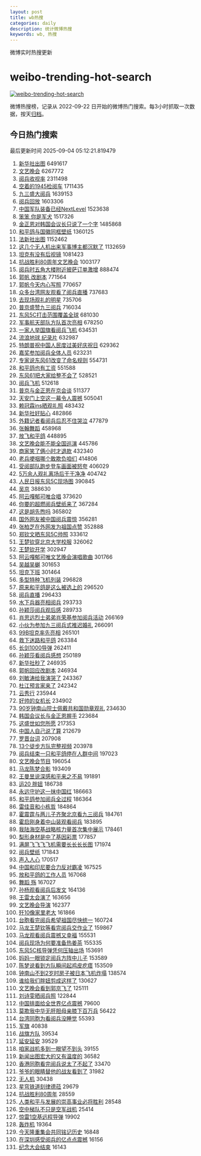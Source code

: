 ```yaml
---
layout: post
title: wb热搜
categories: daily
description: 统计微博热搜
keywords: wb, 热搜
---
```


微博实时热搜更新

# weibo-trending-hot-search

[![weibo-trending-hot-search](https://github.com/ameizi/weibo-trending-hot-search/actions/workflows/ci.yml/badge.svg)](https://github.com/ameizi/weibo-trending-hot-search/actions/workflows/ci.yml)

微博热搜榜，记录从 2022-09-22 日开始的微博热门搜索。每3小时抓取一次数据，按天[归档](./archives)。

## 今日热门搜索

<!-- BEGIN --> 
最后更新时间 2025-09-04 05:12:21.819479 
1. [新华社出图](https://s.weibo.com/weibo?q=%23%E6%96%B0%E5%8D%8E%E7%A4%BE%E5%87%BA%E5%9B%BE%23&t=31&band_rank=1&Refer=top) 6491617
1. [文艺晚会](https://s.weibo.com/weibo?q=%E6%96%87%E8%89%BA%E6%99%9A%E4%BC%9A&t=31&band_rank=2&Refer=top) 6267772
1. [阅兵收视率](https://s.weibo.com/weibo?q=%23%E9%98%85%E5%85%B5%E6%94%B6%E8%A7%86%E7%8E%87%23&t=31&band_rank=2&Refer=top) 2311498
1. [空着的1945检阅车](https://s.weibo.com/weibo?q=%23%E7%A9%BA%E7%9D%80%E7%9A%841945%E6%A3%80%E9%98%85%E8%BD%A6%23&t=31&band_rank=37&Refer=top) 1711435
1. [九三盛大阅兵](https://s.weibo.com/weibo?q=%23%E4%B9%9D%E4%B8%89%E7%9B%9B%E5%A4%A7%E9%98%85%E5%85%B5%23&t=31&band_rank=7&Refer=top) 1639153
1. [阅兵回放](https://s.weibo.com/weibo?q=%23%E9%98%85%E5%85%B5%E5%9B%9E%E6%94%BE%23&t=31&band_rank=35&Refer=top) 1603306
1. [中国军队装备已经NextLevel](https://s.weibo.com/weibo?q=%23%E4%B8%AD%E5%9B%BD%E5%86%9B%E9%98%9F%E8%A3%85%E5%A4%87%E5%B7%B2%E7%BB%8FNextLevel%23&t=31&band_rank=3&Refer=top) 1523638
1. [笨笨 你是军犬](https://s.weibo.com/weibo?q=%E7%AC%A8%E7%AC%A8%20%E4%BD%A0%E6%98%AF%E5%86%9B%E7%8A%AC&t=31&band_rank=4&Refer=top) 1517326
1. [金正恩对韩国会议长只说了一个字](https://s.weibo.com/weibo?q=%23%E9%87%91%E6%AD%A3%E6%81%A9%E5%AF%B9%E9%9F%A9%E5%9B%BD%E4%BC%9A%E8%AE%AE%E9%95%BF%E5%8F%AA%E8%AF%B4%E4%BA%86%E4%B8%80%E4%B8%AA%E5%AD%97%23&t=31&band_rank=5&Refer=top) 1485868
1. [和平鸽与国徽同框壁纸](https://s.weibo.com/weibo?q=%23%E5%92%8C%E5%B9%B3%E9%B8%BD%E4%B8%8E%E5%9B%BD%E5%BE%BD%E5%90%8C%E6%A1%86%E5%A3%81%E7%BA%B8%23&t=31&band_rank=4&Refer=top) 1360125
1. [法新社出图](https://s.weibo.com/weibo?q=%23%E6%B3%95%E6%96%B0%E7%A4%BE%E5%87%BA%E5%9B%BE%23&t=31&band_rank=6&Refer=top) 1152462
1. [这几个无人机出来军事博主都沉默了](https://s.weibo.com/weibo?q=%E8%BF%99%E5%87%A0%E4%B8%AA%E6%97%A0%E4%BA%BA%E6%9C%BA%E5%87%BA%E6%9D%A5%E5%86%9B%E4%BA%8B%E5%8D%9A%E4%B8%BB%E9%83%BD%E6%B2%89%E9%BB%98%E4%BA%86&t=31&band_rank=5&Refer=top) 1132659
1. [坦克有没有后视镜](https://s.weibo.com/weibo?q=%23%E5%9D%A6%E5%85%8B%E6%9C%89%E6%B2%A1%E6%9C%89%E5%90%8E%E8%A7%86%E9%95%9C%23&t=31&band_rank=7&Refer=top) 1081423
1. [抗战胜利80周年文艺晚会](https://s.weibo.com/weibo?q=%23%E6%8A%97%E6%88%98%E8%83%9C%E5%88%A980%E5%91%A8%E5%B9%B4%E6%96%87%E8%89%BA%E6%99%9A%E4%BC%9A%23&t=31&band_rank=8&Refer=top) 1003177
1. [阅兵时五角大楼附近披萨订单激增](https://s.weibo.com/weibo?q=%23%E9%98%85%E5%85%B5%E6%97%B6%E4%BA%94%E8%A7%92%E5%A4%A7%E6%A5%BC%E9%99%84%E8%BF%91%E6%8A%AB%E8%90%A8%E8%AE%A2%E5%8D%95%E6%BF%80%E5%A2%9E%23&t=31&band_rank=8&Refer=top) 888474
1. [郭帆 改剧本](https://s.weibo.com/weibo?q=%E9%83%AD%E5%B8%86%20%E6%94%B9%E5%89%A7%E6%9C%AC&t=31&band_rank=9&Refer=top) 771564
1. [郭帆今天内心写照](https://s.weibo.com/weibo?q=%23%E9%83%AD%E5%B8%86%E4%BB%8A%E5%A4%A9%E5%86%85%E5%BF%83%E5%86%99%E7%85%A7%23&t=31&band_rank=9&Refer=top) 770657
1. [众多台湾网友观看了阅兵直播](https://s.weibo.com/weibo?q=%23%E4%BC%97%E5%A4%9A%E5%8F%B0%E6%B9%BE%E7%BD%91%E5%8F%8B%E8%A7%82%E7%9C%8B%E4%BA%86%E9%98%85%E5%85%B5%E7%9B%B4%E6%92%AD%23&t=31&band_rank=10&Refer=top) 737683
1. [去现场观礼的明星](https://s.weibo.com/weibo?q=%23%E5%8E%BB%E7%8E%B0%E5%9C%BA%E8%A7%82%E7%A4%BC%E7%9A%84%E6%98%8E%E6%98%9F%23&t=31&band_rank=11&Refer=top) 735706
1. [普京盛赞九三阅兵](https://s.weibo.com/weibo?q=%23%E6%99%AE%E4%BA%AC%E7%9B%9B%E8%B5%9E%E4%B9%9D%E4%B8%89%E9%98%85%E5%85%B5%23&t=31&band_rank=12&Refer=top) 716034
1. [东风5C打击范围覆盖全球](https://s.weibo.com/weibo?q=%23%E4%B8%9C%E9%A3%8E5C%E6%89%93%E5%87%BB%E8%8C%83%E5%9B%B4%E8%A6%86%E7%9B%96%E5%85%A8%E7%90%83%23&t=31&band_rank=13&Refer=top) 681030
1. [军事航天部队方队首次亮相](https://s.weibo.com/weibo?q=%23%E5%86%9B%E4%BA%8B%E8%88%AA%E5%A4%A9%E9%83%A8%E9%98%9F%E6%96%B9%E9%98%9F%E9%A6%96%E6%AC%A1%E4%BA%AE%E7%9B%B8%23&t=31&band_rank=14&Refer=top) 678250
1. [一家人举国旗看阅兵飞机](https://s.weibo.com/weibo?q=%23%E4%B8%80%E5%AE%B6%E4%BA%BA%E4%B8%BE%E5%9B%BD%E6%97%97%E7%9C%8B%E9%98%85%E5%85%B5%E9%A3%9E%E6%9C%BA%23&t=31&band_rank=6&Refer=top) 634531
1. [流浪地球 纪录片](https://s.weibo.com/weibo?q=%E6%B5%81%E6%B5%AA%E5%9C%B0%E7%90%83%20%E7%BA%AA%E5%BD%95%E7%89%87&t=31&band_rank=10&Refer=top) 632987
1. [特朗普祝中国人民度过美好庆祝日](https://s.weibo.com/weibo?q=%23%E7%89%B9%E6%9C%97%E6%99%AE%E7%A5%9D%E4%B8%AD%E5%9B%BD%E4%BA%BA%E6%B0%91%E5%BA%A6%E8%BF%87%E7%BE%8E%E5%A5%BD%E5%BA%86%E7%A5%9D%E6%97%A5%23&t=31&band_rank=11&Refer=top) 629362
1. [嘉奖参加阅兵全体人员](https://s.weibo.com/weibo?q=%23%E5%98%89%E5%A5%96%E5%8F%82%E5%8A%A0%E9%98%85%E5%85%B5%E5%85%A8%E4%BD%93%E4%BA%BA%E5%91%98%23&t=31&band_rank=12&Refer=top) 623231
1. [专家说东风61改变了命名规则](https://s.weibo.com/weibo?q=%23%E4%B8%93%E5%AE%B6%E8%AF%B4%E4%B8%9C%E9%A3%8E61%E6%94%B9%E5%8F%98%E4%BA%86%E5%91%BD%E5%90%8D%E8%A7%84%E5%88%99%23&t=31&band_rank=14&Refer=top) 554731
1. [和平鸽也有工资](https://s.weibo.com/weibo?q=%E5%92%8C%E5%B9%B3%E9%B8%BD%E4%B9%9F%E6%9C%89%E5%B7%A5%E8%B5%84&t=31&band_rank=15&Refer=top) 551588
1. [东风61把大家给整不会了](https://s.weibo.com/weibo?q=%E4%B8%9C%E9%A3%8E61%E6%8A%8A%E5%A4%A7%E5%AE%B6%E7%BB%99%E6%95%B4%E4%B8%8D%E4%BC%9A%E4%BA%86&t=31&band_rank=15&Refer=top) 528521
1. [阅兵飞机](https://s.weibo.com/weibo?q=%E9%98%85%E5%85%B5%E9%A3%9E%E6%9C%BA&t=31&band_rank=16&Refer=top) 512618
1. [普京与金正恩在京会谈](https://s.weibo.com/weibo?q=%23%E6%99%AE%E4%BA%AC%E4%B8%8E%E9%87%91%E6%AD%A3%E6%81%A9%E5%9C%A8%E4%BA%AC%E4%BC%9A%E8%B0%88%23&t=31&band_rank=12&Refer=top) 511377
1. [天安门上空这一幕令人震撼](https://s.weibo.com/weibo?q=%23%E5%A4%A9%E5%AE%89%E9%97%A8%E4%B8%8A%E7%A9%BA%E8%BF%99%E4%B8%80%E5%B9%95%E4%BB%A4%E4%BA%BA%E9%9C%87%E6%92%BC%23&t=31&band_rank=17&Refer=top) 505041
1. [赖冠霖ins晒观礼照](https://s.weibo.com/weibo?q=%23%E8%B5%96%E5%86%A0%E9%9C%96ins%E6%99%92%E8%A7%82%E7%A4%BC%E7%85%A7%23&t=31&band_rank=18&Refer=top) 483432
1. [新华社好贴心](https://s.weibo.com/weibo?q=%E6%96%B0%E5%8D%8E%E7%A4%BE%E5%A5%BD%E8%B4%B4%E5%BF%83&t=31&band_rank=13&Refer=top) 482866
1. [外籍记者看阅兵后忍不住哭泣](https://s.weibo.com/weibo?q=%23%E5%A4%96%E7%B1%8D%E8%AE%B0%E8%80%85%E7%9C%8B%E9%98%85%E5%85%B5%E5%90%8E%E5%BF%8D%E4%B8%8D%E4%BD%8F%E5%93%AD%E6%B3%A3%23&t=31&band_rank=19&Refer=top) 477879
1. [张翰舞蹈](https://s.weibo.com/weibo?q=%E5%BC%A0%E7%BF%B0%E8%88%9E%E8%B9%88&t=31&band_rank=14&Refer=top) 458968
1. [放飞和平鸽](https://s.weibo.com/weibo?q=%23%E6%94%BE%E9%A3%9E%E5%92%8C%E5%B9%B3%E9%B8%BD%23&t=31&band_rank=20&Refer=top) 448895
1. [文艺晚会能不能全国巡演](https://s.weibo.com/weibo?q=%E6%96%87%E8%89%BA%E6%99%9A%E4%BC%9A%E8%83%BD%E4%B8%8D%E8%83%BD%E5%85%A8%E5%9B%BD%E5%B7%A1%E6%BC%94&t=31&band_rank=15&Refer=top) 445786
1. [商家笑了俩小时才退款](https://s.weibo.com/weibo?q=%E5%95%86%E5%AE%B6%E7%AC%91%E4%BA%86%E4%BF%A9%E5%B0%8F%E6%97%B6%E6%89%8D%E9%80%80%E6%AC%BE&t=31&band_rank=21&Refer=top) 432340
1. [老兵哽咽哪个敢欺负咱们](https://s.weibo.com/weibo?q=%23%E8%80%81%E5%85%B5%E5%93%BD%E5%92%BD%E5%93%AA%E4%B8%AA%E6%95%A2%E6%AC%BA%E8%B4%9F%E5%92%B1%E4%BB%AC%23&t=31&band_rank=18&Refer=top) 414806
1. [受阅部队跑步登车画面被怒夸](https://s.weibo.com/weibo?q=%23%E5%8F%97%E9%98%85%E9%83%A8%E9%98%9F%E8%B7%91%E6%AD%A5%E7%99%BB%E8%BD%A6%E7%94%BB%E9%9D%A2%E8%A2%AB%E6%80%92%E5%A4%B8%23&t=31&band_rank=22&Refer=top) 406029
1. [5万余人观礼离场后干干净净](https://s.weibo.com/weibo?q=%235%E4%B8%87%E4%BD%99%E4%BA%BA%E8%A7%82%E7%A4%BC%E7%A6%BB%E5%9C%BA%E5%90%8E%E5%B9%B2%E5%B9%B2%E5%87%80%E5%87%80%23&t=31&band_rank=20&Refer=top) 404742
1. [人民日报东风5C现场图](https://s.weibo.com/weibo?q=%23%E4%BA%BA%E6%B0%91%E6%97%A5%E6%8A%A5%E4%B8%9C%E9%A3%8E5C%E7%8E%B0%E5%9C%BA%E5%9B%BE%23&t=31&band_rank=23&Refer=top) 390845
1. [吴京](https://s.weibo.com/weibo?q=%E5%90%B4%E4%BA%AC&t=31&band_rank=21&Refer=top) 388630
1. [阿云嘎郁可唯合唱](https://s.weibo.com/weibo?q=%23%E9%98%BF%E4%BA%91%E5%98%8E%E9%83%81%E5%8F%AF%E5%94%AF%E5%90%88%E5%94%B1%23&t=31&band_rank=16&Refer=top) 373620
1. [你要的超燃阅兵壁纸来了](https://s.weibo.com/weibo?q=%23%E4%BD%A0%E8%A6%81%E7%9A%84%E8%B6%85%E7%87%83%E9%98%85%E5%85%B5%E5%A3%81%E7%BA%B8%E6%9D%A5%E4%BA%86%23&t=31&band_rank=24&Refer=top) 367284
1. [这是胡先煦吗](https://s.weibo.com/weibo?q=%E8%BF%99%E6%98%AF%E8%83%A1%E5%85%88%E7%85%A6%E5%90%97&t=31&band_rank=17&Refer=top) 365802
1. [国外网友被中国阅兵震惊](https://s.weibo.com/weibo?q=%E5%9B%BD%E5%A4%96%E7%BD%91%E5%8F%8B%E8%A2%AB%E4%B8%AD%E5%9B%BD%E9%98%85%E5%85%B5%E9%9C%87%E6%83%8A&t=31&band_rank=25&Refer=top) 356281
1. [张柏芝在外网发为祖国点赞](https://s.weibo.com/weibo?q=%23%E5%BC%A0%E6%9F%8F%E8%8A%9D%E5%9C%A8%E5%A4%96%E7%BD%91%E5%8F%91%E4%B8%BA%E7%A5%96%E5%9B%BD%E7%82%B9%E8%B5%9E%23&t=31&band_rank=24&Refer=top) 352888
1. [郑钦文晒东风5C帅照](https://s.weibo.com/weibo?q=%23%E9%83%91%E9%92%A6%E6%96%87%E6%99%92%E4%B8%9C%E9%A3%8E5C%E5%B8%85%E7%85%A7%23&t=31&band_rank=25&Refer=top) 333612
1. [王楚钦穿北京大学校服](https://s.weibo.com/weibo?q=%E7%8E%8B%E6%A5%9A%E9%92%A6%E7%A9%BF%E5%8C%97%E4%BA%AC%E5%A4%A7%E5%AD%A6%E6%A0%A1%E6%9C%8D&t=31&band_rank=26&Refer=top) 326062
1. [王楚钦开学](https://s.weibo.com/weibo?q=%23%E7%8E%8B%E6%A5%9A%E9%92%A6%E5%BC%80%E5%AD%A6%23&t=31&band_rank=27&Refer=top) 302947
1. [阿云嘎郁可唯文艺晚会演唱歌曲](https://s.weibo.com/weibo?q=%23%E9%98%BF%E4%BA%91%E5%98%8E%E9%83%81%E5%8F%AF%E5%94%AF%E6%96%87%E8%89%BA%E6%99%9A%E4%BC%9A%E6%BC%94%E5%94%B1%E6%AD%8C%E6%9B%B2%23&t=31&band_rank=21&Refer=top) 301766
1. [吴越吴樾](https://s.weibo.com/weibo?q=%E5%90%B4%E8%B6%8A%E5%90%B4%E6%A8%BE&t=31&band_rank=23&Refer=top) 301653
1. [坦克下班](https://s.weibo.com/weibo?q=%E5%9D%A6%E5%85%8B%E4%B8%8B%E7%8F%AD&t=31&band_rank=24&Refer=top) 301464
1. [多型特种飞机列装](https://s.weibo.com/weibo?q=%23%E5%A4%9A%E5%9E%8B%E7%89%B9%E7%A7%8D%E9%A3%9E%E6%9C%BA%E5%88%97%E8%A3%85%23&t=31&band_rank=28&Refer=top) 296828
1. [原来和平鸽是这么被选上的](https://s.weibo.com/weibo?q=%E5%8E%9F%E6%9D%A5%E5%92%8C%E5%B9%B3%E9%B8%BD%E6%98%AF%E8%BF%99%E4%B9%88%E8%A2%AB%E9%80%89%E4%B8%8A%E7%9A%84&t=31&band_rank=28&Refer=top) 296520
1. [阅兵直播](https://s.weibo.com/weibo?q=%E9%98%85%E5%85%B5%E7%9B%B4%E6%92%AD&t=31&band_rank=40&Refer=top) 296433
1. [水下兵器亮相阅兵](https://s.weibo.com/weibo?q=%23%E6%B0%B4%E4%B8%8B%E5%85%B5%E5%99%A8%E4%BA%AE%E7%9B%B8%E9%98%85%E5%85%B5%23&t=31&band_rank=29&Refer=top) 293733
1. [孙颖莎阅兵观后感](https://s.weibo.com/weibo?q=%23%E5%AD%99%E9%A2%96%E8%8E%8E%E9%98%85%E5%85%B5%E8%A7%82%E5%90%8E%E6%84%9F%23&t=31&band_rank=27&Refer=top) 289733
1. [肖思远烈士弟弟肖荣基参加阅兵活动](https://s.weibo.com/weibo?q=%23%E8%82%96%E6%80%9D%E8%BF%9C%E7%83%88%E5%A3%AB%E5%BC%9F%E5%BC%9F%E8%82%96%E8%8D%A3%E5%9F%BA%E5%8F%82%E5%8A%A0%E9%98%85%E5%85%B5%E6%B4%BB%E5%8A%A8%23&t=31&band_rank=30&Refer=top) 266169
1. [小伙为参加九三阅兵式推迟婚礼](https://s.weibo.com/weibo?q=%23%E5%B0%8F%E4%BC%99%E4%B8%BA%E5%8F%82%E5%8A%A0%E4%B9%9D%E4%B8%89%E9%98%85%E5%85%B5%E5%BC%8F%E6%8E%A8%E8%BF%9F%E5%A9%9A%E7%A4%BC%23&t=31&band_rank=29&Refer=top) 266091
1. [99B坦克率先亮相](https://s.weibo.com/weibo?q=%2399B%E5%9D%A6%E5%85%8B%E7%8E%87%E5%85%88%E4%BA%AE%E7%9B%B8%23&t=31&band_rank=31&Refer=top) 265101
1. [救下迷路和平鸽](https://s.weibo.com/weibo?q=%E6%95%91%E4%B8%8B%E8%BF%B7%E8%B7%AF%E5%92%8C%E5%B9%B3%E9%B8%BD&t=31&band_rank=30&Refer=top) 263384
1. [长剑1000导弹](https://s.weibo.com/weibo?q=%23%E9%95%BF%E5%89%911000%E5%AF%BC%E5%BC%B9%23&t=31&band_rank=32&Refer=top) 262411
1. [孙颖莎看阅兵感想](https://s.weibo.com/weibo?q=%23%E5%AD%99%E9%A2%96%E8%8E%8E%E7%9C%8B%E9%98%85%E5%85%B5%E6%84%9F%E6%83%B3%23&t=31&band_rank=26&Refer=top) 250189
1. [新华社秒了](https://s.weibo.com/weibo?q=%23%E6%96%B0%E5%8D%8E%E7%A4%BE%E7%A7%92%E4%BA%86%23&t=31&band_rank=33&Refer=top) 246935
1. [郭帆回应改剧本](https://s.weibo.com/weibo?q=%23%E9%83%AD%E5%B8%86%E5%9B%9E%E5%BA%94%E6%94%B9%E5%89%A7%E6%9C%AC%23&t=31&band_rank=32&Refer=top) 246934
1. [刘敏涛给我演哭了](https://s.weibo.com/weibo?q=%E5%88%98%E6%95%8F%E6%B6%9B%E7%BB%99%E6%88%91%E6%BC%94%E5%93%AD%E4%BA%86&t=31&band_rank=28&Refer=top) 243367
1. [杜江预言家来了](https://s.weibo.com/weibo?q=%23%E6%9D%9C%E6%B1%9F%E9%A2%84%E8%A8%80%E5%AE%B6%E6%9D%A5%E4%BA%86%23&t=31&band_rank=34&Refer=top) 242342
1. [云秀行](https://s.weibo.com/weibo?q=%E4%BA%91%E7%A7%80%E8%A1%8C&t=31&band_rank=35&Refer=top) 235944
1. [好帅的女机长](https://s.weibo.com/weibo?q=%E5%A5%BD%E5%B8%85%E7%9A%84%E5%A5%B3%E6%9C%BA%E9%95%BF&t=31&band_rank=36&Refer=top) 234902
1. [90岁钟南山院士佩戴共和国勋章观礼](https://s.weibo.com/weibo?q=%2390%E5%B2%81%E9%92%9F%E5%8D%97%E5%B1%B1%E9%99%A2%E5%A3%AB%E4%BD%A9%E6%88%B4%E5%85%B1%E5%92%8C%E5%9B%BD%E5%8B%8B%E7%AB%A0%E8%A7%82%E7%A4%BC%23&t=31&band_rank=29&Refer=top) 234630
1. [韩国会议长与金正恩握手](https://s.weibo.com/weibo?q=%23%E9%9F%A9%E5%9B%BD%E4%BC%9A%E8%AE%AE%E9%95%BF%E4%B8%8E%E9%87%91%E6%AD%A3%E6%81%A9%E6%8F%A1%E6%89%8B%23&t=31&band_rank=31&Refer=top) 223684
1. [这盛世如您所愿](https://s.weibo.com/weibo?q=%23%E8%BF%99%E7%9B%9B%E4%B8%96%E5%A6%82%E6%82%A8%E6%89%80%E6%84%BF%23&t=31&band_rank=38&Refer=top) 217353
1. [中国人自己说了算](https://s.weibo.com/weibo?q=%23%E4%B8%AD%E5%9B%BD%E4%BA%BA%E8%87%AA%E5%B7%B1%E8%AF%B4%E4%BA%86%E7%AE%97%23&t=31&band_rank=33&Refer=top) 212679
1. [罗晋台词](https://s.weibo.com/weibo?q=%E7%BD%97%E6%99%8B%E5%8F%B0%E8%AF%8D&t=31&band_rank=34&Refer=top) 207908
1. [13个徒步方队完整视频](https://s.weibo.com/weibo?q=%2313%E4%B8%AA%E5%BE%92%E6%AD%A5%E6%96%B9%E9%98%9F%E5%AE%8C%E6%95%B4%E8%A7%86%E9%A2%91%23&t=31&band_rank=39&Refer=top) 203978
1. [阅兵结束一只和平鸽停在人群中间](https://s.weibo.com/weibo?q=%23%E9%98%85%E5%85%B5%E7%BB%93%E6%9D%9F%E4%B8%80%E5%8F%AA%E5%92%8C%E5%B9%B3%E9%B8%BD%E5%81%9C%E5%9C%A8%E4%BA%BA%E7%BE%A4%E4%B8%AD%E9%97%B4%23&t=31&band_rank=41&Refer=top) 197023
1. [文艺晚会节目](https://s.weibo.com/weibo?q=%23%E6%96%87%E8%89%BA%E6%99%9A%E4%BC%9A%E8%8A%82%E7%9B%AE%23&t=31&band_rank=36&Refer=top) 196054
1. [马龙陈梦合影](https://s.weibo.com/weibo?q=%E9%A9%AC%E9%BE%99%E9%99%88%E6%A2%A6%E5%90%88%E5%BD%B1&t=31&band_rank=42&Refer=top) 193409
1. [王曼昱说深感和平来之不易](https://s.weibo.com/weibo?q=%E7%8E%8B%E6%9B%BC%E6%98%B1%E8%AF%B4%E6%B7%B1%E6%84%9F%E5%92%8C%E5%B9%B3%E6%9D%A5%E4%B9%8B%E4%B8%8D%E6%98%93&t=31&band_rank=37&Refer=top) 191891
1. [运20 胖妞](https://s.weibo.com/weibo?q=%E8%BF%9020%20%E8%83%96%E5%A6%9E&t=31&band_rank=43&Refer=top) 186738
1. [永远守护这一抹中国红](https://s.weibo.com/weibo?q=%23%E6%B0%B8%E8%BF%9C%E5%AE%88%E6%8A%A4%E8%BF%99%E4%B8%80%E6%8A%B9%E4%B8%AD%E5%9B%BD%E7%BA%A2%23&t=31&band_rank=37&Refer=top) 186663
1. [和平鸽参加阅兵全过程](https://s.weibo.com/weibo?q=%E5%92%8C%E5%B9%B3%E9%B8%BD%E5%8F%82%E5%8A%A0%E9%98%85%E5%85%B5%E5%85%A8%E8%BF%87%E7%A8%8B&t=31&band_rank=44&Refer=top) 186364
1. [雷佳音和小栋哲](https://s.weibo.com/weibo?q=%E9%9B%B7%E4%BD%B3%E9%9F%B3%E5%92%8C%E5%B0%8F%E6%A0%8B%E5%93%B2&t=31&band_rank=38&Refer=top) 184864
1. [霍震霆与两儿子齐聚北京看九三阅兵](https://s.weibo.com/weibo?q=%23%E9%9C%8D%E9%9C%87%E9%9C%86%E4%B8%8E%E4%B8%A4%E5%84%BF%E5%AD%90%E9%BD%90%E8%81%9A%E5%8C%97%E4%BA%AC%E7%9C%8B%E4%B9%9D%E4%B8%89%E9%98%85%E5%85%B5%23&t=31&band_rank=45&Refer=top) 184761
1. [霍启刚身着中山装观看阅兵](https://s.weibo.com/weibo?q=%23%E9%9C%8D%E5%90%AF%E5%88%9A%E8%BA%AB%E7%9D%80%E4%B8%AD%E5%B1%B1%E8%A3%85%E8%A7%82%E7%9C%8B%E9%98%85%E5%85%B5%23&t=31&band_rank=39&Refer=top) 183895
1. [我陆海空基战略核力量首次集中展示](https://s.weibo.com/weibo?q=%23%E6%88%91%E9%99%86%E6%B5%B7%E7%A9%BA%E5%9F%BA%E6%88%98%E7%95%A5%E6%A0%B8%E5%8A%9B%E9%87%8F%E9%A6%96%E6%AC%A1%E9%9B%86%E4%B8%AD%E5%B1%95%E7%A4%BA%23&t=31&band_rank=46&Refer=top) 178461
1. [梨形身材是中了基因彩票](https://s.weibo.com/weibo?q=%E6%A2%A8%E5%BD%A2%E8%BA%AB%E6%9D%90%E6%98%AF%E4%B8%AD%E4%BA%86%E5%9F%BA%E5%9B%A0%E5%BD%A9%E7%A5%A8&t=31&band_rank=47&Refer=top) 177857
1. [满屏飞飞飞飞机需要长长长长图](https://s.weibo.com/weibo?q=%23%E6%BB%A1%E5%B1%8F%E9%A3%9E%E9%A3%9E%E9%A3%9E%E9%A3%9E%E6%9C%BA%E9%9C%80%E8%A6%81%E9%95%BF%E9%95%BF%E9%95%BF%E9%95%BF%E5%9B%BE%23&t=31&band_rank=40&Refer=top) 171974
1. [阅兵壁纸](https://s.weibo.com/weibo?q=%E9%98%85%E5%85%B5%E5%A3%81%E7%BA%B8&t=31&band_rank=40&Refer=top) 171843
1. [声入人心](https://s.weibo.com/weibo?q=%E5%A3%B0%E5%85%A5%E4%BA%BA%E5%BF%83&t=31&band_rank=43&Refer=top) 170517
1. [中国和印尼要合力反对霸凌](https://s.weibo.com/weibo?q=%23%E4%B8%AD%E5%9B%BD%E5%92%8C%E5%8D%B0%E5%B0%BC%E8%A6%81%E5%90%88%E5%8A%9B%E5%8F%8D%E5%AF%B9%E9%9C%B8%E5%87%8C%23&t=31&band_rank=41&Refer=top) 167525
1. [放和平鸽的工作人员](https://s.weibo.com/weibo?q=%E6%94%BE%E5%92%8C%E5%B9%B3%E9%B8%BD%E7%9A%84%E5%B7%A5%E4%BD%9C%E4%BA%BA%E5%91%98&t=31&band_rank=42&Refer=top) 167068
1. [舞蹈 殇](https://s.weibo.com/weibo?q=%E8%88%9E%E8%B9%88%20%E6%AE%87&t=31&band_rank=45&Refer=top) 167027
1. [孙杨观看阅兵后发文](https://s.weibo.com/weibo?q=%23%E5%AD%99%E6%9D%A8%E8%A7%82%E7%9C%8B%E9%98%85%E5%85%B5%E5%90%8E%E5%8F%91%E6%96%87%23&t=31&band_rank=48&Refer=top) 164136
1. [王雷太会演了](https://s.weibo.com/weibo?q=%E7%8E%8B%E9%9B%B7%E5%A4%AA%E4%BC%9A%E6%BC%94%E4%BA%86&t=31&band_rank=46&Refer=top) 163656
1. [文艺晚会导演](https://s.weibo.com/weibo?q=%E6%96%87%E8%89%BA%E6%99%9A%E4%BC%9A%E5%AF%BC%E6%BC%94&t=31&band_rank=47&Refer=top) 162377
1. [歼10像家里老大](https://s.weibo.com/weibo?q=%E6%AD%BC10%E5%83%8F%E5%AE%B6%E9%87%8C%E8%80%81%E5%A4%A7&t=31&band_rank=43&Refer=top) 161866
1. [台胞看完阅兵希望祖国尽快统一](https://s.weibo.com/weibo?q=%23%E5%8F%B0%E8%83%9E%E7%9C%8B%E5%AE%8C%E9%98%85%E5%85%B5%E5%B8%8C%E6%9C%9B%E7%A5%96%E5%9B%BD%E5%B0%BD%E5%BF%AB%E7%BB%9F%E4%B8%80%23&t=31&band_rank=48&Refer=top) 160724
1. [马龙王楚钦等看完阅兵交作业了](https://s.weibo.com/weibo?q=%23%E9%A9%AC%E9%BE%99%E7%8E%8B%E6%A5%9A%E9%92%A6%E7%AD%89%E7%9C%8B%E5%AE%8C%E9%98%85%E5%85%B5%E4%BA%A4%E4%BD%9C%E4%B8%9A%E4%BA%86%23&t=31&band_rank=49&Refer=top) 159867
1. [马龙观看阅兵震撼又幸福](https://s.weibo.com/weibo?q=%E9%A9%AC%E9%BE%99%E8%A7%82%E7%9C%8B%E9%98%85%E5%85%B5%E9%9C%87%E6%92%BC%E5%8F%88%E5%B9%B8%E7%A6%8F&t=31&band_rank=49&Refer=top) 155531
1. [阅兵现场为何要准备热姜茶](https://s.weibo.com/weibo?q=%23%E9%98%85%E5%85%B5%E7%8E%B0%E5%9C%BA%E4%B8%BA%E4%BD%95%E8%A6%81%E5%87%86%E5%A4%87%E7%83%AD%E5%A7%9C%E8%8C%B6%23&t=31&band_rank=44&Refer=top) 155335
1. [东风5C核导弹凭何压轴出场](https://s.weibo.com/weibo?q=%23%E4%B8%9C%E9%A3%8E5C%E6%A0%B8%E5%AF%BC%E5%BC%B9%E5%87%AD%E4%BD%95%E5%8E%8B%E8%BD%B4%E5%87%BA%E5%9C%BA%23&t=31&band_rank=45&Refer=top) 153691
1. [妈妈一眼锁定阅兵方阵中儿子](https://s.weibo.com/weibo?q=%23%E5%A6%88%E5%A6%88%E4%B8%80%E7%9C%BC%E9%94%81%E5%AE%9A%E9%98%85%E5%85%B5%E6%96%B9%E9%98%B5%E4%B8%AD%E5%84%BF%E5%AD%90%23&t=31&band_rank=46&Refer=top) 153589
1. [陈梦说看到方队瞬间起鸡皮疙瘩](https://s.weibo.com/weibo?q=%23%E9%99%88%E6%A2%A6%E8%AF%B4%E7%9C%8B%E5%88%B0%E6%96%B9%E9%98%9F%E7%9E%AC%E9%97%B4%E8%B5%B7%E9%B8%A1%E7%9A%AE%E7%96%99%E7%98%A9%23&t=31&band_rank=50&Refer=top) 153509
1. [钟南山不到2岁时房子被日本飞机炸塌](https://s.weibo.com/weibo?q=%23%E9%92%9F%E5%8D%97%E5%B1%B1%E4%B8%8D%E5%88%B02%E5%B2%81%E6%97%B6%E6%88%BF%E5%AD%90%E8%A2%AB%E6%97%A5%E6%9C%AC%E9%A3%9E%E6%9C%BA%E7%82%B8%E5%A1%8C%23&t=31&band_rank=1&Refer=top) 138574
1. [谁给我们胖妞剪成这样了](https://s.weibo.com/weibo?q=%E8%B0%81%E7%BB%99%E6%88%91%E4%BB%AC%E8%83%96%E5%A6%9E%E5%89%AA%E6%88%90%E8%BF%99%E6%A0%B7%E4%BA%86&t=31&band_rank=48&Refer=top) 130627
1. [文艺晚会看到郭京飞了](https://s.weibo.com/weibo?q=%E6%96%87%E8%89%BA%E6%99%9A%E4%BC%9A%E7%9C%8B%E5%88%B0%E9%83%AD%E4%BA%AC%E9%A3%9E%E4%BA%86&t=31&band_rank=49&Refer=top) 125111
1. [刘诗雯晒阅兵照](https://s.weibo.com/weibo?q=%23%E5%88%98%E8%AF%97%E9%9B%AF%E6%99%92%E9%98%85%E5%85%B5%E7%85%A7%23&t=31&band_rank=50&Refer=top) 122844
1. [中国排面给全世界亿点震撼](https://s.weibo.com/weibo?q=%23%E4%B8%AD%E5%9B%BD%E6%8E%92%E9%9D%A2%E7%BB%99%E5%85%A8%E4%B8%96%E7%95%8C%E4%BA%BF%E7%82%B9%E9%9C%87%E6%92%BC%23&t=31&band_rank=9&Refer=top) 79600
1. [莫欺我中华无肝胆母亲膝下百万兵](https://s.weibo.com/weibo?q=%23%E8%8E%AB%E6%AC%BA%E6%88%91%E4%B8%AD%E5%8D%8E%E6%97%A0%E8%82%9D%E8%83%86%E6%AF%8D%E4%BA%B2%E8%86%9D%E4%B8%8B%E7%99%BE%E4%B8%87%E5%85%B5%23&t=31&band_rank=16&Refer=top) 56422
1. [台湾同胞为看阅兵没睡觉](https://s.weibo.com/weibo?q=%23%E5%8F%B0%E6%B9%BE%E5%90%8C%E8%83%9E%E4%B8%BA%E7%9C%8B%E9%98%85%E5%85%B5%E6%B2%A1%E7%9D%A1%E8%A7%89%23&t=31&band_rank=17&Refer=top) 55393
1. [军旗](https://s.weibo.com/weibo?q=%E5%86%9B%E6%97%97&t=31&band_rank=25&Refer=top) 40838
1. [战旗方队](https://s.weibo.com/weibo?q=%E6%88%98%E6%97%97%E6%96%B9%E9%98%9F&t=31&band_rank=28&Refer=top) 39534
1. [延安延安](https://s.weibo.com/weibo?q=%23%E5%BB%B6%E5%AE%89%E5%BB%B6%E5%AE%89%23&t=31&band_rank=29&Refer=top) 39529
1. [咱家战机多到一眼望不到头](https://s.weibo.com/weibo?q=%23%E5%92%B1%E5%AE%B6%E6%88%98%E6%9C%BA%E5%A4%9A%E5%88%B0%E4%B8%80%E7%9C%BC%E6%9C%9B%E4%B8%8D%E5%88%B0%E5%A4%B4%23&t=31&band_rank=33&Refer=top) 39155
1. [新闻出图宏大的又有温度的](https://s.weibo.com/weibo?q=%E6%96%B0%E9%97%BB%E5%87%BA%E5%9B%BE%E5%AE%8F%E5%A4%A7%E7%9A%84%E5%8F%88%E6%9C%89%E6%B8%A9%E5%BA%A6%E7%9A%84&t=31&band_rank=35&Refer=top) 36582
1. [香港同胞看完阅兵说太了不起了](https://s.weibo.com/weibo?q=%23%E9%A6%99%E6%B8%AF%E5%90%8C%E8%83%9E%E7%9C%8B%E5%AE%8C%E9%98%85%E5%85%B5%E8%AF%B4%E5%A4%AA%E4%BA%86%E4%B8%8D%E8%B5%B7%E4%BA%86%23&t=31&band_rank=38&Refer=top) 33470
1. [爷爷的眼睛替他的战友看到了](https://s.weibo.com/weibo?q=%23%E7%88%B7%E7%88%B7%E7%9A%84%E7%9C%BC%E7%9D%9B%E6%9B%BF%E4%BB%96%E7%9A%84%E6%88%98%E5%8F%8B%E7%9C%8B%E5%88%B0%E4%BA%86%23&t=31&band_rank=40&Refer=top) 31982
1. [无人机](https://s.weibo.com/weibo?q=%E6%97%A0%E4%BA%BA%E6%9C%BA&t=31&band_rank=13&Refer=top) 30438
1. [星穹铁道刻律德菈](https://s.weibo.com/weibo?q=%23%E6%98%9F%E7%A9%B9%E9%93%81%E9%81%93%E5%88%BB%E5%BE%8B%E5%BE%B7%E8%8F%88%23&t=31&band_rank=43&Refer=top) 29679
1. [抗战胜利80周年](https://s.weibo.com/weibo?q=%23%E6%8A%97%E6%88%98%E8%83%9C%E5%88%A980%E5%91%A8%E5%B9%B4%23&t=31&band_rank=46&Refer=top) 28559
1. [人类和平与发展的崇高事业必将胜利](https://s.weibo.com/weibo?q=%23%E4%BA%BA%E7%B1%BB%E5%92%8C%E5%B9%B3%E4%B8%8E%E5%8F%91%E5%B1%95%E7%9A%84%E5%B4%87%E9%AB%98%E4%BA%8B%E4%B8%9A%E5%BF%85%E5%B0%86%E8%83%9C%E5%88%A9%23&t=31&band_rank=47&Refer=top) 28548
1. [空中梯队不只是空军战机](https://s.weibo.com/weibo?q=%23%E7%A9%BA%E4%B8%AD%E6%A2%AF%E9%98%9F%E4%B8%8D%E5%8F%AA%E6%98%AF%E7%A9%BA%E5%86%9B%E6%88%98%E6%9C%BA%23&t=31&band_rank=25&Refer=top) 25414
1. [惊雷1空基远程导弹](https://s.weibo.com/weibo?q=%23%E6%83%8A%E9%9B%B71%E7%A9%BA%E5%9F%BA%E8%BF%9C%E7%A8%8B%E5%AF%BC%E5%BC%B9%23&t=31&band_rank=34&Refer=top) 19902
1. [轰炸机](https://s.weibo.com/weibo?q=%E8%BD%B0%E7%82%B8%E6%9C%BA&t=31&band_rank=36&Refer=top) 19364
1. [今天隆重集会共同铭记历史](https://s.weibo.com/weibo?q=%23%E4%BB%8A%E5%A4%A9%E9%9A%86%E9%87%8D%E9%9B%86%E4%BC%9A%E5%85%B1%E5%90%8C%E9%93%AD%E8%AE%B0%E5%8E%86%E5%8F%B2%23&t=31&band_rank=46&Refer=top) 16848
1. [在深圳感受阅兵的亿点点震撼](https://s.weibo.com/weibo?q=%23%E5%9C%A8%E6%B7%B1%E5%9C%B3%E6%84%9F%E5%8F%97%E9%98%85%E5%85%B5%E7%9A%84%E4%BA%BF%E7%82%B9%E7%82%B9%E9%9C%87%E6%92%BC%23&t=31&band_rank=47&Refer=top) 16156
1. [纪念大会结束](https://s.weibo.com/weibo?q=%23%E7%BA%AA%E5%BF%B5%E5%A4%A7%E4%BC%9A%E7%BB%93%E6%9D%9F%23&t=31&band_rank=48&Refer=top) 16143
<!-- END -->

